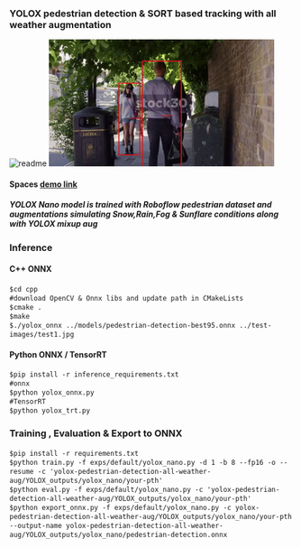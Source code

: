### YOLOX pedestrian detection & SORT based tracking with all weather augmentation ###
![readme](readme.png)
![output.gif](output.gif)

#### Spaces [demo link](https://huggingface.co/spaces/vk888/yolox-pedestrian-detection-all-weather-augmentation) ####

##### YOLOX Nano model is trained with Roboflow pedestrian dataset and augmentations simulating Snow,Rain,Fog & Sunflare conditions along with YOLOX mixup aug #####

### Inference ###

#### C++ ONNX ####

```commandline
$cd cpp
#download OpenCV & Onnx libs and update path in CMakeLists
$cmake .
$make 
$./yolox_onnx ../models/pedestrian-detection-best95.onnx ../test-images/test1.jpg
```

#### Python ONNX / TensorRT ####

```commandline
$pip install -r inference_requirements.txt
#onnx
$python yolox_onnx.py
#TensorRT
$python yolox_trt.py
```



### Training , Evaluation & Export to ONNX ###

```commandline
$pip install -r requirements.txt
$python train.py -f exps/default/yolox_nano.py -d 1 -b 8 --fp16 -o --resume -c 'yolox-pedestrian-detection-all-weather-aug/YOLOX_outputs/yolox_nano/your-pth'
$python eval.py -f exps/default/yolox_nano.py -c 'yolox-pedestrian-detection-all-weather-aug/YOLOX_outputs/yolox_nano/your-pth'
$python export_onnx.py -f exps/default/yolox_nano.py -c yolox-pedestrian-detection-all-weather-aug/YOLOX_outputs/yolox_nano/your-pth  --output-name yolox-pedestrian-detection-all-weather-aug/YOLOX_outputs/yolox_nano/pedestrian-detection.onnx
```
